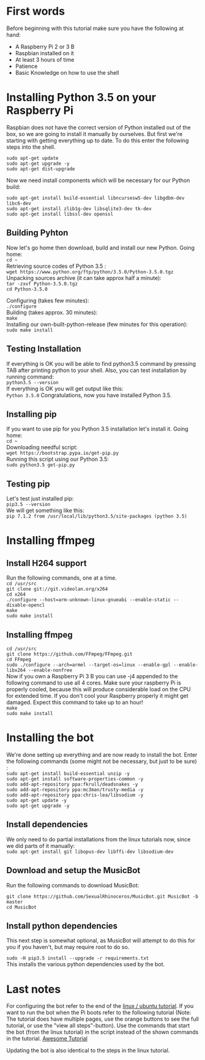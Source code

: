 # First words
Before beginning with this tutorial make sure you have the following at hand:
* A Raspberry Pi 2 or 3 B
* Raspbian installed on it
* At least 3 hours of time
* Patience
* Basic Knowledge on how to use the shell 


# Installing Python 3.5 on your Raspberry Pi
Raspbian does not have the correct version of Python installed out of the box, so we are going to install it manually by ourselves. But first we're starting with getting everything up to date. To do this enter the following steps into the shell.

`sudo apt-get update`  
`sudo apt-get upgrade -y`  
`sudo apt-get dist-upgrade`  

Now we need install components which will be necessary for our Python build:

`sudo apt-get install build-essential libncursesw5-dev libgdbm-dev libc6-dev `  
`sudo apt-get install zlib1g-dev libsqlite3-dev tk-dev`  
`sudo apt-get install libssl-dev openssl`  

## Building Pyhton

Now let's go home then download, build and install our new Python.
Going home:  
`cd ~`  
Retrieving source codes of Python 3.5 :  
`wget https://www.python.org/ftp/python/3.5.0/Python-3.5.0.tgz`    
Unpacking sources archive (it can take approx half a minute):  
`tar -zxvf Python-3.5.0.tgz`  
`cd Python-3.5.0`  

Configuring (takes few minutes):  
`./configure`  
Building (takes approx. 30 minutes):  
`make`  
Installing our own-built-python-release (few minutes for this operation):  
`sudo make install`

## Testing Installation
If everything is OK you will be able to find python3.5 command by pressing TAB after printing python to your shell. Also, you can test installation by running command:  
`python3.5 --version`  
If everything is OK you will get output like this:  
`Python 3.5.0`
Congratulations, now you have installed Python 3.5.

## Installing pip

If you want to use pip for you Python 3.5 installation let's install it.
Going home:  
`cd ~`  
Downloading needful script:    
`wget https://bootstrap.pypa.io/get-pip.py`  
Running this script using our Python 3.5:  
`sudo python3.5 get-pip.py`  

## Testing pip
Let's test just installed pip:  
`pip3.5 --version`  
We will get something like this:  
`pip 7.1.2 from /usr/local/lib/python3.5/site-packages (python 3.5)`


# Installing ffmpeg
## Install H264 support  
Run the following commands, one at a time.  
`cd /usr/src`  
`git clone git://git.videolan.org/x264`  
`cd x264`  
`./configure --host=arm-unknown-linux-gnueabi --enable-static --disable-opencl`  
`make`  
`sudo make install`  

## Installing ffmpeg

`cd /usr/src`  
`git clone https://github.com/FFmpeg/FFmpeg.git`  
`cd FFmpeg`  
`sudo ./configure --arch=armel --target-os=linux --enable-gpl --enable-libx264 --enable-nonfree`  
Now if you own a Raspberry Pi 3 B you can use -j4 appended to the following command to use all 4 cores. Make sure your raspberry Pi is properly cooled, because this will produce considerable load on the CPU for extended time. If you don't cool your Raspberry properly it might get damaged. Expect this command to take up to an hour!  
`make `  
`sudo make install`  

# Installing the bot
We're done setting up everything and are now ready to install the bot. Enter the following commands (some might not be necessary, but just to be sure) :  
`sudo apt-get install build-essential unzip -y`  
`sudo apt-get install software-properties-common -y`  
`sudo add-apt-repository ppa:fkrull/deadsnakes -y`  
`sudo add-apt-repository ppa:mc3man/trusty-media -y`  
`sudo add-apt-repository ppa:chris-lea/libsodium -y`  
`sudo apt-get update -y `  
`sudo apt-get upgrade -y`  

## Install dependencies
We only need to do partial installations from the linux tutorials now, since we did parts of it manually:  
`sudo apt-get install git libopus-dev libffi-dev libsodium-dev`  

## Download and setup the MusicBot
Run the following commands to download MusicBot:

`git clone https://github.com/SexualRhinoceros/MusicBot.git MusicBot -b master`  
`cd MusicBot`  

## Install python dependencies
This next step is somewhat optional, as MusicBot will attempt to do this for you if you haven't, but may require root to do so.  

`sudo -H pip3.5 install --upgrade -r requirements.txt`  
This installs the various python dependencies used by the bot.

# Last notes
For configuring the bot refer to the end of the [linux / ubuntu tutorial](https://github.com/SexualRhinoceros/MusicBot/wiki/Installation-guide-for-Ubuntu-14.04-and-other-versions#2b-change-configuration-file).
If you want to run the bot when the Pi boots refer to the following tutorial (Note: The tutorial does have multiple pages, use the orange buttons to see the full tutorial, or use the "view all steps"-button). Use the commands that start the bot (from the linux tutorial) in the script instead of the shown commands in the tutorial.
[Awesome Tutorial](http://www.instructables.com/id/Raspberry-Pi-Launch-Python-script-on-startup/)

Updating the bot is also identical to the steps in the linux tutorial.